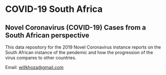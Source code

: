 # COVID-19 South Africa

## Novel Coronavirus (COVID-19) Cases from a South African perspective

This data repository for the 2019 Novel Coronavirus instance reports on the South African instance of the pendemic and how the progression of the virus compares to other countries.

Email: willkhoza@gmail.com
